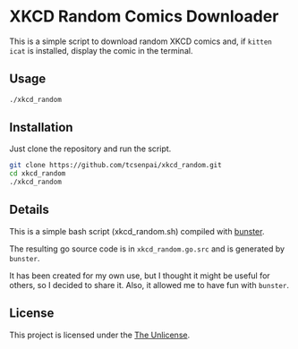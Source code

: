 # XKCD Random Comics Downloader

This is a simple script to download random XKCD comics and, if `kitten icat` is installed, display the comic in the terminal.

## Usage

```bash
./xkcd_random
```

## Installation

Just clone the repository and run the script.

```bash
git clone https://github.com/tcsenpai/xkcd_random.git
cd xkcd_random
./xkcd_random
```

## Details

This is a simple bash script (xkcd_random.sh) compiled with [bunster](https://github.com/yassinebenaid/bunster).

The resulting go source code is in `xkcd_random.go.src` and is generated by `bunster`.

It has been created for my own use, but I thought it might be useful for others, so I decided to share it. Also, it allowed me to have fun with `bunster`.

## License

This project is licensed under the [The Unlicense](LICENSE).

